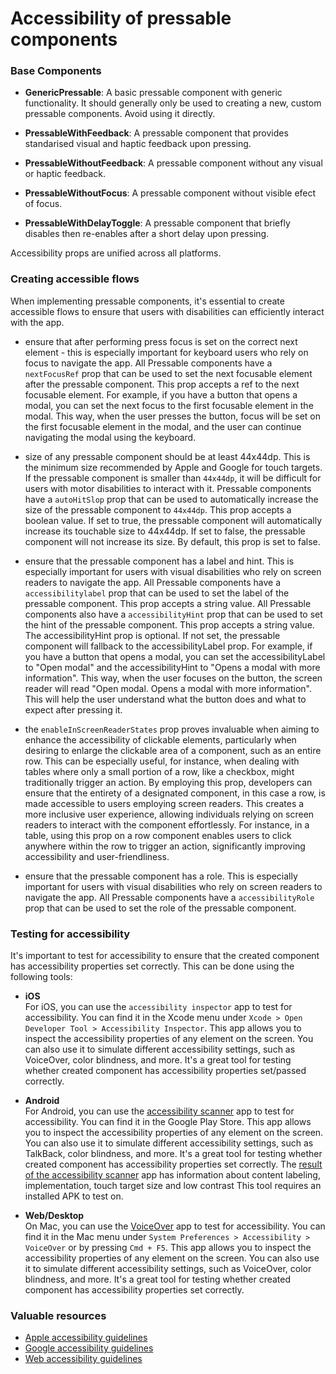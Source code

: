 # Accessibility of pressable components

### Base Components 

- **GenericPressable**: A basic pressable component with generic functionality. It should generally only be used to creating a new, custom pressable components. Avoid using it directly.

- **PressableWithFeedback**: A pressable component that provides standarised visual and haptic feedback upon pressing.

- **PressableWithoutFeedback**: A pressable component without any visual or haptic feedback.

- **PressableWithoutFocus**: A pressable component without visible efect of focus.

- **PressableWithDelayToggle**:  A pressable component that briefly disables then re-enables after a short delay upon pressing.

Accessibility props are unified across all platforms.

### Creating accessible flows
When implementing pressable components, it's essential to create accessible flows to ensure that users with disabilities can efficiently interact with the app.

- ensure that after performing press focus is set on the correct next element - this is especially important for keyboard users who rely on focus to navigate the app. All Pressable components have a `nextFocusRef` prop that can be used to set the next focusable element after the pressable component. This prop accepts a ref to the next focusable element. For example, if you have a button that opens a modal, you can set the next focus to the first focusable element in the modal. This way, when the user presses the button, focus will be set on the first focusable element in the modal, and the user can continue navigating the modal using the keyboard.

- size of any pressable component should be at least 44x44dp. This is the minimum size recommended by Apple and Google for touch targets. If the pressable component is smaller than `44x44dp`, it will be difficult for users with motor disabilities to interact with it. Pressable components have a `autoHitSlop` prop that can be used to automatically increase the size of the pressable component to `44x44dp`. This prop accepts a boolean value. If set to true, the pressable component will automatically increase its touchable size to 44x44dp. If set to false, the pressable component will not increase its size. By default, this prop is set to false.

- ensure that the pressable component has a label and hint. This is especially important for users with visual disabilities who rely on screen readers to navigate the app. All Pressable components have a `accessibilitylabel` prop that can be used to set the label of the pressable component. This prop accepts a string value. All Pressable components also have a `accessibilityHint` prop that can be used to set the hint of the pressable component. This prop accepts a string value. The accessibilityHint prop is optional. If not set, the pressable component will fallback to the accessibilityLabel prop. For example, if you have a button that opens a modal, you can set the accessibilityLabel to "Open modal" and the accessibilityHint to "Opens a modal with more information". This way, when the user focuses on the button, the screen reader will read "Open modal. Opens a modal with more information". This will help the user understand what the button does and what to expect after pressing it.

- the `enableInScreenReaderStates` prop proves invaluable when aiming to enhance the accessibility of clickable elements, particularly when desiring to enlarge the clickable area of a component, such as an entire row. This can be especially useful, for instance, when dealing with tables where only a small portion of a row, like a checkbox, might traditionally trigger an action. By employing this prop, developers can ensure that the entirety of a designated component, in this case a row, is made accessible to users employing screen readers. This creates a more inclusive user experience, allowing individuals relying on screen readers to interact with the component effortlessly. For instance, in a table, using this prop on a row component enables users to click anywhere within the row to trigger an action, significantly improving accessibility and user-friendliness.

- ensure that the pressable component has a role. This is especially important for users with visual disabilities who rely on screen readers to navigate the app. All Pressable components have a `accessibilityRole` prop that can be used to set the role of the pressable component.

### Testing for accessibility
It's important to test for accessibility to ensure that the created component has accessibility properties set correctly. This can be done using the following tools:

- **iOS**  
For iOS, you can use the `accessibility inspector` app to test for accessibility. You can find it in the Xcode menu under `Xcode > Open Developer Tool > Accessibility Inspector`. This app allows you to inspect the accessibility properties of any element on the screen. You can also use it to simulate different accessibility settings, such as VoiceOver, color blindness, and more. It's a great tool for testing whether created component has accessibility properties set/passed correctly.

- **Android**  
For Android, you can use the [accessibility scanner](https://support.google.com/accessibility/android/answer/6376570) app to test for accessibility. You can find it in the Google Play Store. This app allows you to inspect the accessibility properties of any element on the screen. You can also use it to simulate different accessibility settings, such as TalkBack, color blindness, and more. It's a great tool for testing whether created component has accessibility properties set correctly. The [result of the accessibility scanner](https://support.google.com/accessibility/android/answer/6376559) app has information about content labeling, implementation, touch target size and low contrast
This tool requires an installed APK to test on. 


- **Web/Desktop**  
On Mac, you can use the [VoiceOver](https://www.apple.com/accessibility/mac/vision/) app to test for accessibility. You can find it in the Mac menu under `System Preferences > Accessibility > VoiceOver` or by pressing `Cmd + F5`. This app allows you to inspect the accessibility properties of any element on the screen. You can also use it to simulate different accessibility settings, such as VoiceOver, color blindness, and more. It's a great tool for testing whether created component has accessibility properties set correctly. 



### Valuable resources
- [Apple accessibility guidelines](https://developer.apple.com/design/human-interface-guidelines/accessibility/overview/introduction/)
- [Google accessibility guidelines](https://developer.android.com/guide/topics/ui/accessibility)
- [Web accessibility guidelines](https://www.w3.org/WAI/standards-guidelines/wcag/)